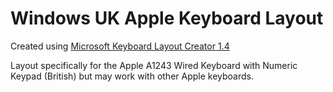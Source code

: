 # Windows UK Apple Keyboard Layout

Created using [Microsoft Keyboard Layout Creator 1.4](https://www.microsoft.com/en-us/download/details.aspx?id=102134)

Layout specifically for the Apple A1243 Wired Keyboard with Numeric Keypad (British) but may work with other Apple keyboards.
